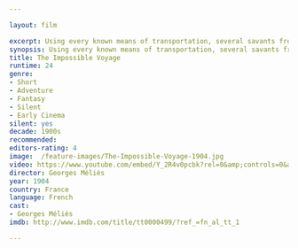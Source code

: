 ```yaml
---

layout: film

excerpt: Using every known means of transportation, several savants from the Geographic Society undertake a journey through the Alps to the Sun which finishes under the sea.
synopsis: Using every known means of transportation, several savants from the Geographic Society undertake a journey through the Alps to the Sun which finishes under the sea.
title: The Impossible Voyage
runtime: 24
genre: 
- Short
- Adventure
- Fantasy
- Silent
- Early Cinema
silent: yes
decade: 1900s
recommended: 
editors-rating: 4
image:  /feature-images/The-Impossible-Voyage-1904.jpg  
video: https://www.youtube.com/embed/Y_2R4v0pcbk?rel=0&amp;controls=0&amp;showinfo=0
director: Georges Méliès
year: 1904
country: France
language: French
cast:
- Georges Méliès
imdb: http://www.imdb.com/title/tt0000499/?ref_=fn_al_tt_1

---
```


